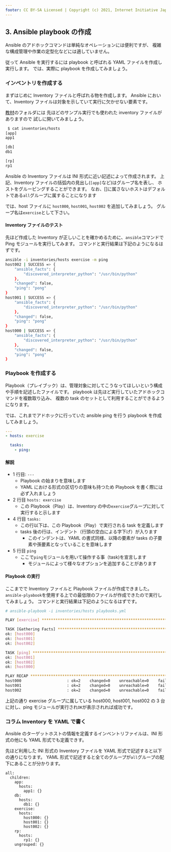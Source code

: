 ```yaml
---
footer: CC BY-SA Licensed | Copyright (c) 2021, Internet Initiative Japan Inc.
---
```


## 3. Ansible playbook の作成

Ansible のアドホックコマンドは単純なオペレーションには便利ですが、
複雑な構成管理や作業の定型化などには適していません。

従って Ansible を実行するには playbook と呼ばれる YAML ファイルを作成し実行します。
では、実際に playbook を作成してみましょう。

### インベントリを作成する

まずはじめに Inventory ファイルと呼ばれる物を作成します。
Ansible において、Inventory ファイルは対象を示していて実行に欠かせない要素です。

[教材](https://github.com/iij/ansible-exercise)のフォルダには
先ほどのサンプル実行でも使われた inventory ファイルがありますので
試しに開いてみましょう。

```sh
 $ cat inventories/hosts
[app]
app1

[db]
db1

[rp]
rp1
```

Ansible の Inventory ファイルは INI 形式に近い記述によって作成されます。
上記、Inventory ファイルの括弧内の見出し(`[app]`など)はグループ名を表し、
ホストをグルーピングすることができます。
なお、[]に属さないホストはデフォルトである`all`グループに属することになります

では、host ファイルに `host000`, `host001`, `host002` を追加してみましょう。
グループ名は`exercise`として下さい。

#### Inventory ファイルのテスト

先ほど作成した Inventory が正しいことを確かめるために、`ansible`コマンドで Ping モジュールを実行してみます。 コマンドと実行結果は下記のようになるはずです。

```sh
ansible -i inventories/hosts exercise -m ping
host002 | SUCCESS => {
    "ansible_facts": {
        "discovered_interpreter_python": "/usr/bin/python"
    },
    "changed": false,
    "ping": "pong"
}
host001 | SUCCESS => {
    "ansible_facts": {
        "discovered_interpreter_python": "/usr/bin/python"
    },
    "changed": false,
    "ping": "pong"
}
host000 | SUCCESS => {
    "ansible_facts": {
        "discovered_interpreter_python": "/usr/bin/python"
    },
    "changed": false,
    "ping": "pong"
}
```

### Playbook を作成する

Playbook（プレイブック）は、管理対象に対してこうなってほしいという構成や手順を記述したファイルです。
playbook は先ほど実行していたアドホックコマンドを複数取り込み、
複数の task のセットとして利用することができるようになります。

では、これまでアドホックに行っていた ansible ping を行う playbook を作成してみましょう。

```yml
---
- hosts: exercise

  tasks:
    - ping:
```

#### 解説

- 1 行目: `---`
  - Playbook の始まりを意味します
  - YAML における形式の区切りの意味も持つため Playbook を書く際には必ず入れましょう
- 2 行目 `hosts: exercise`
  - この Playbook（Play）は、Inventory の中の`exercise`グループに対して実行すると示します
- 4 行目 `tasks:`
  - この行以下は、この Playbook（Play）で実行される task を定義します
  - tasks 後の行は、インデント（行頭の空白による字下げ）が入ります
    - このインデントは、YAML の書式同様、以降の要素が tasks の子要素や孫要素となっていることを意味します
- 5 行目 `ping`
  - ここで`ping`モジュールを用いて操作する事（task)を宣言します
    - モジュールによって様々なオプションを追加することがあります

#### Playbook の実行

ここまでで Inventory ファイルと Playbook ファイルが作成できました。
`ansible-plyabook`を使用する上での最低限のファイルが作成できたので実行してみましょう。
コマンドと実行結果は下記のようになるはずです。

```sh
# ansible-playbook -i inventories/hosts playbooks.yml

PLAY [exercise] ****************************************************************************************************************************************************************

TASK [Gathering Facts] *********************************************************************************************************************************************************
ok: [host000]
ok: [host001]
ok: [host002]

TASK [ping] ********************************************************************************************************************************************************************
ok: [host001]
ok: [host002]
ok: [host000]

PLAY RECAP *********************************************************************************************************************************************************************
host000                    : ok=2    changed=0    unreachable=0    failed=0    skipped=0    rescued=0    ignored=0
host001                    : ok=2    changed=0    unreachable=0    failed=0    skipped=0    rescued=0    ignored=0
host002                    : ok=2    changed=0    unreachable=0    failed=0    skipped=0    rescued=0    ignored=0
```

上記の通り exercise グループに属している host000, host001, host002 の 3 台に対し、ping モジュールが実行され`OK`が表示されれば成功です。

### コラム Inventory を YAML で書く

Ansible のターゲットホストの情報を定義するインベントリファイルは、INI 形式の他にも YAML 形式でも定義できす。

先ほど利用した INI 形式の Inventory ファイルを YAML 形式で記述すると以下の通りになります。
YAML 形式で記述すると全てのグループが`all`グループの配下にあることが分かります。

```
all:
  children:
    app:
      hosts:
        app1: {}
    db:
      hosts:
        db1: {}
    exercise:
      hosts:
        host000: {}
        host001: {}
        host002: {}
    rp:
      hosts:
        rp1: {}
    ungrouped: {}
```
